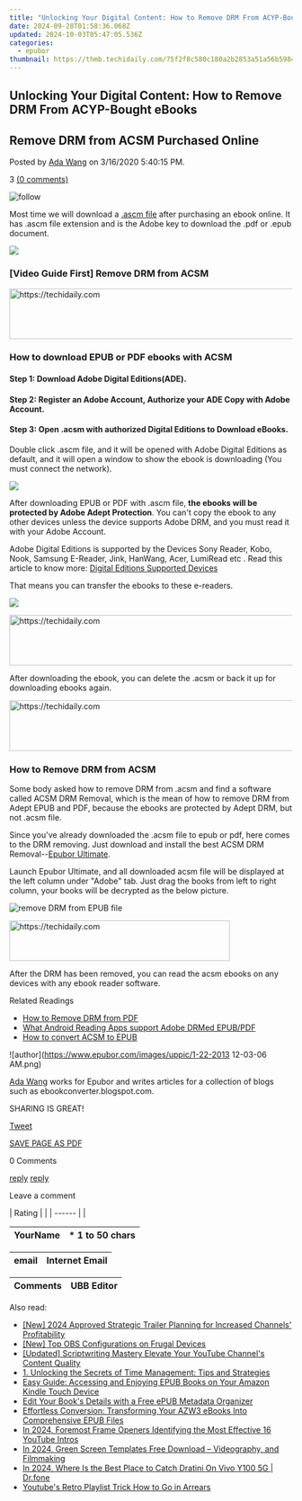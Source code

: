 ```yaml
---
title: "Unlocking Your Digital Content: How to Remove DRM From ACYP-Bought eBooks"
date: 2024-09-28T01:58:36.068Z
updated: 2024-10-03T05:47:05.536Z
categories:
  - epubor
thumbnail: https://thmb.techidaily.com/75f2f8c580c180a2b2853a51a56b59840e62a47f848cf8becd199a47e930b0cb.jpg
---
```


## Unlocking Your Digital Content: How to Remove DRM From ACYP-Bought eBooks

## Remove DRM from ACSM Purchased Online

Posted by [Ada Wang](https://plus.google.com/+AdaWang/posts) on 3/16/2020 5:40:15 PM.

3 [(0 comments)](http://www.epubor.com/#comment-area) 

![follow](http://www.epubor.com/images/follow.png)

Most time we will download a [.ascm file](https://tools.techidaily.com/epubor/products/) after purchasing an ebook online. It has .ascm file extension and is the Adobe key to download the .pdf or .epub document.

![](https://www.epubor.com/images/remote/D4/1D/D41D8C_acsm.jpg)

### \[Video Guide First\] Remove DRM from ACSM 

<!-- affiliate ads begin -->
<a href="https://ephamedtechinc.pxf.io/c/5597632/2126492/26400" target="_top" id="2126492">
  <img src="//a.impactradius-go.com/display-ad/26400-2126492" border="0" alt="https://techidaily.com" width="640" height="90"/>
</a>
<img height="0" width="0" src="https://ephamedtechinc.pxf.io/i/5597632/2126492/26400" style="position:absolute;visibility:hidden;" border="0" />
<!-- affiliate ads end -->

### How to download EPUB or PDF ebooks with ACSM

#### Step 1: Download Adobe Digital Editions(ADE).

#### Step 2: Register an Adobe Account, Authorize your ADE Copy with Adobe Account.

#### Step 3: Open .acsm with authorized Digital Editions to Download eBooks.

Double click .ascm file, and it will be opened with Adobe Digital Editions as default, and it will open a window to show the ebook is downloading (You must connect the network).

![](https://www.epubor.com/images/remote/D4/1D/D41D8C_epub-download.jpg)

After downloading EPUB or PDF with .ascm file, **the ebooks will be protected by Adobe Adept Protection**. You can't copy the ebook to any other devices unless the device supports Adobe DRM, and you must read it with your Adobe Account.

Adobe Digital Editions is supported by the Devices Sony Reader, Kobo, Nook, Samsung E-Reader, Jink, HanWang, Acer, LumiRead etc . Read this article to know more: [Digital Editions Supported Devices](http://blogs.adobe.com/aemmobile/supported-devices)

That means you can transfer the ebooks to these e-readers.

![](https://www.epubor.com/images/remote/D4/1D/D41D8C_epub-downloading.jpg)

<!-- affiliate ads begin -->
<a href="https://ephamedtechinc.pxf.io/c/5597632/2137224/26400" target="_top" id="2137224">
  <img src="//a.impactradius-go.com/display-ad/26400-2137224" border="0" alt="https://techidaily.com" width="728" height="90"/>
</a>
<img height="0" width="0" src="https://ephamedtechinc.pxf.io/i/5597632/2137224/26400" style="position:absolute;visibility:hidden;" border="0" />
<!-- affiliate ads end -->

After downloading the ebook, you can delete the .acsm or back it up for downloading ebooks again.

<!-- affiliate ads begin -->
<a href="https://appsumo.8odi.net/c/5597632/2151888/7443" target="_top" id="2151888">
  <img src="//a.impactradius-go.com/display-ad/7443-2151888" border="0" alt="https://techidaily.com" width="600" height="90"/>
</a>
<img height="0" width="0" src="https://appsumo.8odi.net/i/5597632/2151888/7443" style="position:absolute;visibility:hidden;" border="0" />
<!-- affiliate ads end -->

### How to Remove DRM from ACSM

Some body asked how to remove DRM from .acsm and find a software called ACSM DRM Removal, which is the mean of how to remove DRM from Adept EPUB and PDF, because the ebooks are protected by Adept DRM, but not .acsm file.

Since you've already downloaded the .acsm file to epub or pdf, here comes to the DRM removing. Just download and install the best ACSM DRM Removal--[Epubor Ultimate](https://tools.techidaily.com/epubor/ultimate/).

[](https://tools.techidaily.com/epubor/ultimate/) [](https://tools.techidaily.com/epubor/ultimate/) 

Launch Epubor Ultimate, and all downloaded acsm file will be displayed at the left column under "Adobe" tab. Just drag the books from left to right column, your books will be decrypted as the below picture.

![remove DRM from EPUB file](http://www.epubor.com/images/uppic/remove-drm-from-epub-file.jpg)

<!-- affiliate ads begin -->
<a href="https://aligracehair.sjv.io/c/5597632/2135403/19272" target="_top" id="2135403">
  <img src="//a.impactradius-go.com/display-ad/19272-2135403" border="0" alt="https://techidaily.com" width="392" height="72"/>
</a>
<img height="0" width="0" src="https://aligracehair.sjv.io/i/5597632/2135403/19272" style="position:absolute;visibility:hidden;" border="0" />
<!-- affiliate ads end -->

After the DRM has been removed, you can read the acsm ebooks on any devices with any ebook reader software. 

Related Readings

* [How to Remove DRM from PDF](https://tools.techidaily.com/epubor/products/)
* [What Android Reading Apps support Adobe DRMed EPUB/PDF](https://tools.techidaily.com/epubor/reader/)
* [How to convert ACSM to EPUB](https://tools.techidaily.com/epubor/products/)

![author](https://www.epubor.com/images/uppic/1-22-2013 12-03-06 AM.png)

[Ada Wang](https://plus.google.com/+AdaWang/posts) works for Epubor and writes articles for a collection of blogs such as ebookconverter.blogspot.com.

SHARING IS GREAT!

[Tweet](https://twitter.com/share) 

[SAVE PAGE AS PDF](https://tools.techidaily.com/epubor/products/) 

0 Comments

[reply](https://tools.techidaily.com/epubor/products/) [reply](https://tools.techidaily.com/epubor/products/) 

Leave a comment

| Rating |  |
| ------ |  |

| YourName | \*  1 to 50 chars |
| -------- | ----------------- |

| email | Internet Email |
| ----- | -------------- |

| Comments | UBB Editor |
| -------- | ---------- |

<ins class="adsbygoogle"
     style="display:block"
     data-ad-format="autorelaxed"
     data-ad-client="ca-pub-7571918770474297"
     data-ad-slot="1223367746"></ins>

<ins class="adsbygoogle"
     style="display:block"
     data-ad-client="ca-pub-7571918770474297"
     data-ad-slot="8358498916"
     data-ad-format="auto"
     data-full-width-responsive="true"></ins>

<span class="atpl-alsoreadstyle">Also read:</span>
<div><ul>
<li><a href="https://youtube-web.techidaily.com/024-approved-strategic-trailer-planning-for-increased-channels-profitability/"><u>[New] 2024 Approved Strategic Trailer Planning for Increased Channels' Profitability</u></a></li>
<li><a href="https://screen-activity-recording.techidaily.com/new-top-obs-configurations-on-frugal-devices/"><u>[New] Top OBS Configurations on Frugal Devices</u></a></li>
<li><a href="https://facebook-video-footage.techidaily.com/updated-scriptwriting-mastery-elevate-your-youtube-channels-content-quality/"><u>[Updated] Scriptwriting Mastery Elevate Your YouTube Channel's Content Quality</u></a></li>
<li><a href="https://discover-answers.techidaily.com/1-unlocking-the-secrets-of-time-management-tips-and-strategies/"><u>1. Unlocking the Secrets of Time Management: Tips and Strategies</u></a></li>
<li><a href="https://discover-answers.techidaily.com/easy-guide-accessing-and-enjoying-epub-books-on-your-amazon-kindle-touch-device/"><u>Easy Guide: Accessing and Enjoying EPUB Books on Your Amazon Kindle Touch Device</u></a></li>
<li><a href="https://discover-answers.techidaily.com/edit-your-books-details-with-a-free-epub-metadata-organizer/"><u>Edit Your Book's Details with a Free ePUB Metadata Organizer</u></a></li>
<li><a href="https://discover-answers.techidaily.com/effortless-conversion-transforming-your-azw3-ebooks-into-comprehensive-epub-files/"><u>Effortless Conversion: Transforming Your AZW3 eBooks Into Comprehensive EPUB Files</u></a></li>
<li><a href="https://youtube-sure.techidaily.com/24-foremost-frame-openers-identifying-the-most-effective-16-youtube-intros/"><u>In 2024, Foremost Frame Openers Identifying the Most Effective 16 YouTube Intros</u></a></li>
<li><a href="https://some-knowledge.techidaily.com/in-2024-green-screen-templates-free-download-videography-and-filmmaking/"><u>In 2024, Green Screen Templates Free Download – Videography, and Filmmaking</u></a></li>
<li><a href="https://change-location.techidaily.com/in-2024-where-is-the-best-place-to-catch-dratini-on-vivo-y100-5g-drfone-by-drfone-virtual-android/"><u>In 2024, Where Is the Best Place to Catch Dratini On Vivo Y100 5G | Dr.fone</u></a></li>
<li><a href="https://youtube-web.techidaily.com/bes-retro-playlist-trick-how-to-go-in-arrears/"><u>Youtube's Retro Playlist Trick How to Go in Arrears</u></a></li>
</ul></div>

